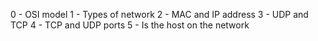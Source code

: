 0 - OSI model
1 - Types of network
2 - MAC and IP address
3 - UDP and TCP
4 - TCP and UDP ports
5 - Is the host on the network
